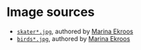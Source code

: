 # Image sources

* [`skater*.jpg`](skater.jpg), authored by [Marina Ekroos](http://marinaekroos.com/)
* [`birds*.jpg`](birds.jpg), authored by [Marina Ekroos](http://marinaekroos.com/)
